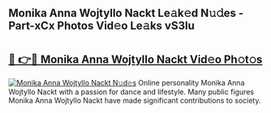 ## Monika Anna Wojtyllo Nackt Le𝚊k𝚎d N𝚞𝚍es - Part-xCx Photos Vid𝚎o Le𝚊ks vS3lu

# <h2><a href="http://fb6v2k.evod.top/?m=Monika+Anna+Wojtyllo+Nackt">🔗 👉🔴 Monika Anna Wojtyllo Nackt Vid𝚎o Ph𝚘t𝚘s</a></h2>

[![Monika Anna Wojtyllo Nackt N𝚞d𝚎s](https://i.imgur.com/8V9OHl7.gif)](http://fb6v2k.evod.top/?m=Monika+Anna+Wojtyllo+Nackt)
Online personality Monika Anna Wojtyllo Nackt with a passion for dance and lifestyle. Many public figures Monika Anna Wojtyllo Nackt have made significant contributions to society. 
